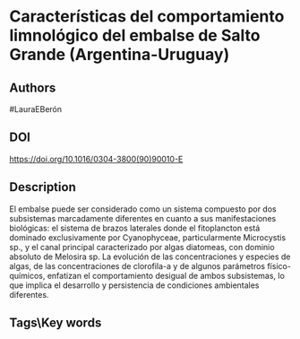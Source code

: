 # Características del comportamiento limnológico del embalse de Salto Grande (Argentina-Uruguay)
## Authors
#LauraEBerón 
## DOI
 https://doi.org/10.1016/0304-3800(90)90010-E
## Description
El embalse puede ser considerado como un sistema compuesto por dos subsistemas marcadamente diferentes en cuanto a sus manifestaciones biológicas: el sistema de brazos laterales donde el fitoplancton está dominado exclusivamente por Cyanophyceae, particularmente Microcystis sp., y el canal principal caracterizado por algas diatomeas, con dominio absoluto de Melosira sp. La evolución de las concentraciones y especies de algas, de las concentraciones de clorofila-a y de algunos parámetros físico-químicos, enfatizan el comportamiento desigual de ambos subsistemas, lo que implica el desarrollo y persistencia de condiciones ambientales diferentes.
## Tags\Key words
# 